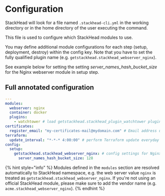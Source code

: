 # Configuration

StackHead will look for a file named `.stackhead-cli.yml` in the working directory or in the home directory of the user executing the command.

This file is used to configure which StackHead modules to use.

You may define additional module configurations for each step (setup, deployment, destroy) within the config key.
Note that you have to set the fully qualified plugin name (e.g. `getstackhead.stackhead_webserver_nginx`).

See example below for setting the setting _server_names_hash_bucket_size_ for the Nginx webserver module in setup step.

## Full annotated configuration

```yaml
---
modules:
  webserver: nginx
  container: docker
  plugins:
    - watchtower # load getstackhead.stackhead_plugin_watchtower plugin
certificates:
  register_email: "my-certificates-mail@mydomain.com" # Email address used for creating SSL certificates. Will receive notice when they expire.
terraform:
  update_interval: "*-*-* 4:00:00" # perform Terraform update everyday at 4am, see Unix timer "OnCalendar" setting
config:
  setup:
    getstackhead.stackhead_webserver_nginx: # config settings for Nginx module
      server_names_hash_bucket_size: 128
```

{% hint style="info" %}
Modules defined in the `modules` section are resolved automatically to StackHead namespace, e.g. the web server value `nginx` is treated as `getstackhead.stackhead_webserver_nginx`. If you're not using an official StackHead module, please make sure to add the vendor name \(e.g. `acme.stackhead_webserver_nginx`\).
{% endhint %}

